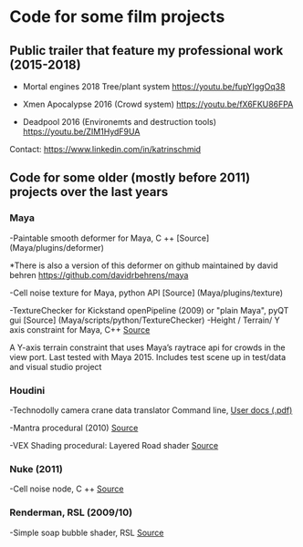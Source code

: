 # Code for some film projects

## Public trailer that feature my professional work (2015-2018)

- Mortal engines 2018 Tree/plant system 
https://youtu.be/fupYIggOq38
        
- Xmen Apocalypse 2016 (Crowd system) 
https://youtu.be/fX6FKU86FPA
        
- Deadpool 2016 (Environemts and destruction tools) 
https://youtu.be/ZIM1HydF9UA
        

Contact: https://www.linkedin.com/in/katrinschmid


## Code for some older (mostly before 2011) projects over the last years 
### Maya
       
-Paintable smooth deformer for Maya, C ++
[Source] (Maya/plugins/deformer)

*There is also a version of this deformer on github maintained by david behren https://github.com/davidrbehrens/maya 
       
-Cell noise texture for Maya, python API
[Source] (Maya/plugins/texture)
  
-TextureChecker for Kickstand openPipeline (2009) or "plain Maya", pyQT gui
[Source] (Maya/scripts/python/TextureChecker)
-Height / Terrain/ Y axis constraint for Maya, C++ [Source](Maya/plugins/terrain_constraint_maya_plugin)

A Y-axis terrain constraint that uses Maya’s raytrace api for crowds in the view port.
Last tested with Maya 2015.
Includes test scene up in test/data and visual studio project



###  Houdini

-Technodolly camera crane data translator 
Command line, [User docs (.pdf)](Houdini/python/cgiToChan_doc.pdf)
      
-Mantra procedural (2010) [Source](Houdini/dso/mantra/)

-VEX Shading procedural: Layered Road shader [Source](Houdini/python/cgiToChan_doc.pdf)


###  Nuke (2011)

-Cell noise node, C ++
[Source](Renderman/Shader/soapBubble/)

###  Renderman, RSL (2009/10)

-Simple soap bubble shader, RSL
[Source](Renderman/Shader/soapBubble/)


